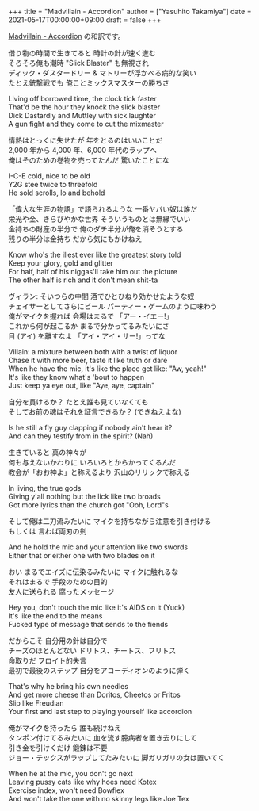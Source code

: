+++
title = "Madvillain - Accordion"
author = ["Yasuhito Takamiya"]
date = 2021-05-17T00:00:00+09:00
draft = false
+++

[Madvillain - Accordion](https://youtube.com/watch?v=rpaonSDPw7Y) の和訳です。  

借り物の時間で生きてると 時計の針が速く進む  
そろそろ俺も潮時 "Slick Blaster" も無視され  
ディック・ダスタードリー & マトリーが浮かべる病的な笑い  
たとえ銃撃戦でも 俺ことミックスマスターの勝ちさ  

Living off borrowed time, the clock tick faster  
That'd be the hour they knock the slick blaster  
Dick Dastardly and Muttley with sick laughter  
A gun fight and they come to cut the mixmaster  

情熱はとっくに失せたが 年をとるのはいいことだ  
2,000 年から 4,000 年、6,000 年代のラップへ  
俺はそのための巻物を売ってたんだ 驚いたことにな  

I-C-E cold, nice to be old  
Y2G stee twice to threefold  
He sold scrolls, lo and behold  

「偉大な生涯の物語」で語られるような 一番ヤバい奴は誰だ  
栄光や金、きらびやかな世界 そういうものとは無縁でいい  
金持ちの財産の半分で 俺のダチ半分が俺を消そうとする  
残りの半分は金持ち だから気にもかけねえ  

Know who's the illest ever like the greatest story told  
Keep your glory, gold and glitter  
For half, half of his niggas'll take him out the picture  
The other half is rich and it don't mean shit-ta  

ヴィラン: そいつらの中間 酒でひとひねり効かせたような奴  
チェイサーとしてさらにビール パーティー・ゲームのように味わう  
俺がマイクを握れば 会場はまるで 「アー・イエー!」  
これから何が起こるか まるで分かってるみたいにさ  
目 (アイ) を離すなよ 「アイ・アイ・サー!」ってな  

Villain: a mixture between both with a twist of liquor  
Chase it with more beer, taste it like truth or dare  
When he have the mic, it's like the place get like: "Aw, yeah!"  
It's like they know what's 'bout to happen  
Just keep ya eye out, like "Aye, aye, captain"  

自分を貫けるか？ たとえ誰も見ていなくても  
そしてお前の魂はそれを証言できるか？ (できねえよな)  

Is he still a fly guy clapping if nobody ain't hear it?  
And can they testify from in the spirit? (Nah)  

生きていると 真の神々が  
何も与えないかわりに いろいろとからかってくるんだ  
教会が「おお神よ」と称えるより 沢山のリリックで称える  

In living, the true gods  
Giving y'all nothing but the lick like two broads  
Got more lyrics than the church got "Ooh, Lord"s  

そして俺は二刀流みたいに マイクを持ちながら注意を引き付ける  
もしくは 言わば両刃の剣  

And he hold the mic and your attention like two swords  
Either that or either one with two blades on it  

おい まるでエイズに伝染るみたいに マイクに触れるな  
それはまるで 手段のための目的  
友人に送られる 腐ったメッセージ  

Hey you, don't touch the mic like it's AIDS on it (Yuck)  
It's like the end to the means  
Fucked type of message that sends to the fiends  

だからこそ 自分用の針は自分で  
チーズのほとんどない ドリトス、チートス、フリトス  
命取りだ フロイト的失言  
最初で最後のステップ 自分をアコーディオンのように弾く  

That's why he bring his own needles  
And get more cheese than Doritos, Cheetos or Fritos  
Slip like Freudian  
Your first and last step to playing yourself like accordion  

俺がマイクを持ったら 誰も続けねえ  
タンポン付けてるみたいに 血を流す臆病者を置き去りにして  
引き金を引けくだけ 鍛錬は不要  
ジョー・テックスがラップしてたみたいに 脚ガリガリの女は置いてく  

When he at the mic, you don't go next  
Leaving pussy cats like why hoes need Kotex  
Exercise index, won't need Bowflex  
And won't take the one with no skinny legs like Joe Tex
